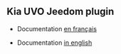 ## Kia UVO Jeedom plugin

- Documentation [en français](./fr_FR/index.md)

- Documentation [in english](./en_EN/index.md)